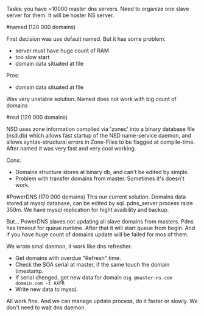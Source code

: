 Tasks: you have ~10000 master dns servers. Need to organize one slave server for them. It will be hoster NS server. 

#named (120 000 domains)

First decision was use default named. But it has some problem:
* server must have huge count of RAM
* too slow start
* domain data situated at file

Pros:
* domain data situated at file

Was very unstable solution. Named does not work with big count of domains 

#nsd (120 000 domains)

NSD uses zone information compiled via 'zonec' into a binary database file (nsd.db) which allows fast startup of the NSD name-service daemon, and allows syntax-structural errors in Zone-Files to be flagged at compile-time. After named it was very fast and very cool working. 

Cons:
- Domains structure stores at binary db, and can't be edited by simple.
- Problem with transfer domains from master. Sometimes it's doesn't work. 

#PowerDNS (170 000 domains) 
This our current solution. Domains data stored at mysql database, can be edited by sql. pdns_server process rsize 350m. We have mysql replication for hight avaibility and backup. 

But... PowerDNS slaves not updating all slave domains from masters. Pdns has timeout for queue runtime. After that it will start queue from begin. And if you have huge count of domains update will be failed for mos of them.

We wrote smal daemon, it work like dns refresher. 

- Get domains with overdue "Refresh" time. 
- Check the SOA serial at master, if the same touch the domain timestamp.
- If serial chenged, get new data for domain `dig @master-ns.com domain.com -t AXFR`
- Write new data to mysql. 

All work fine. And we can manage update process, do it faster or slowly. We don't need to wait dns daemon. 

